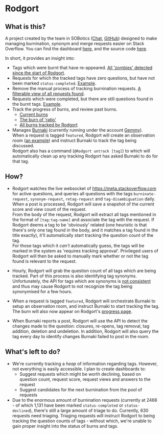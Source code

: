 <!-- thumbnail: https://i.stack.imgur.com/iXnc9.png --> 

# Rodgort

## What is this?

A project created by the team in SOBotics ([Chat](https://chat.stackoverflow.com/rooms/111347/sobotics), [GitHub](https://github.com/SOBotics/)) designed to make managing burnination, synonym and merge requests easier on Stack Overflow. You can find the dashboard [here](https://rodgort.sobotics.org/), and the source code [here](https://gitlab.com/rjrudman/Rodgort).

In short, it provides an insight into:

- Tags which were burnt that have re-appeared. [All 'zombies' detected since the start of Rodgort](https://rodgort.sobotics.org/zombies?onlyAlive=false).
- Requests for which the tracked tags have zero questions, but have not been marked `status-completed`. [Example](https://rodgort.sobotics.org/requests?status=none&hasQuestions=no).
- Remove the manual process of tracking burnination requests. [A filterable view of all requests found](https://rodgort.sobotics.org/requests).
- Requests which were completed, but there are still questions found in the burnt tags. [Example](https://rodgort.sobotics.org/requests?status=status-completed&hasQuestions=yes).
- Track the progress of burns, and review past burns. 
    - [Current burns](https://rodgort.sobotics.org/progress)
    - [The burn of 'ratio'](https://rodgort.sobotics.org/progress?metaQuestionId=277705)
    - [All burns tracked by Rodgort](https://rodgort.sobotics.org/tracked-burns)
- Manages [Burnaki](https://stackapps.com/questions/7027/burnaki-tracking-progress-and-helping-burnination-efforts-on-stack-exchange) (currently running under the account [Gemmy](https://chat.stackoverflow.com/users/8300708/gemmy)).   
    When a request is tagged `featured`, Rodgort will create an observation room ([an example](https://chat.stackoverflow.com/transcript/188947)) and instruct Burnaki to track the tag being discussed.  
    Rodgort also has a command (`@Rodgort untrack [tag]`) to which will automatically clean up any tracking Rodgort has asked Burnaki to do for that tag.

## How?

- Rodgort watches the live websocket of https://meta.stackoverflow.com for active questions, and queries all questions with the tags `burninate-request`, `synonym-request`, `retag-request` and `tag-disambiguation` daily.  
    When a post is processed, Rodgort will save a snapshot of the current score and view count of the request.  
    From the body of the request, Rodgort will extract all tags mentioned in the format of `[tag:tag-name]` and associate the tag with the request. If Rodgort deems a tag to be 'obviously' related (one heuristic is that there's only one tag found in the body, and it matches a tag found in the title exactly), it'll automatically start tracking the question count of the tag.  
    For those tags which it *can't* automatically guess, the tags will be marked in the system as 'requires tracking approval'. Privileged users of Rodgort will then be asked to manually mark whether or not the tag found is relevant to the request.

- Hourly, Rodgort will grab the question count of all tags which are being tracked. Part of this process is also identifying tag synonyms. Unfortunately, the API for tags which are synonyms is [not consistent](https://meta.stackexchange.com/questions/320542/api-tags-tag-list-info-returning-incorrect-count-for-synonyms) and thus may cause Rodgort to not recognize the tag being synonymised for a few hours.

- When a request is tagged `featured`, Rodgort will orchestrate Burnaki to setup an observation room, and instruct Burnaki to start tracking the tag. The burn will also now appear on Rodgort's [progress page](https://rodgort.sobotics.org/progress).

- When Burnaki reports a post, Rodgort will use the API to detect the changes made to the question: closures, re-opens, tag removal, tag addition, deletion and undeletion. In addition, Rodgort will also query the tag every day to identify changes Burnaki failed to post in the room.

## What's left to do? 

- We're currently tracking a *heap* of information regarding tags. However, not everything is easily accessible. I plan to create dashboards to:
    - Suggest requests which might be worth declining, based on question count, request score, request views and answers to the request
    - Suggest candidates for the next burnination from the pool of requests
- Due to the enormous amount of burnination requests (currently at 2466 - of which 1,131 have been marked `status-completed` or `status-declined`), there's still a large amount of triage to do. Currently, 630 requests need triaging. Triaging requests will instruct Rodgort to being tracking the question counts of tags - without which, we're unable to gain proper insight into the status of burns and tags.